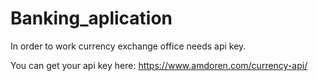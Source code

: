 # Banking_aplication

In order to work currency exchange office needs api key.

You can get your api key here:
https://www.amdoren.com/currency-api/
